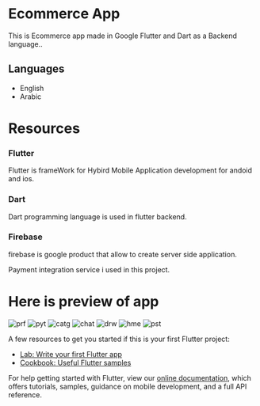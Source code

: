 # Ecommerce App 

This is Ecommerce app made in Google Flutter and Dart as a Backend language..

<h2>Languages</h2>
<ul>
  <li>English</li> 
  <li>Arabic</li> 
</ul>
<h1> Resources</h1>

<h3>Flutter</h3>
<p>Flutter is frameWork for Hybird Mobile Application development for andoid and ios.</p>
<h3>Dart</h3>
<p>Dart programming language is used in flutter backend.</p>
<h3>Firebase</h3>
<p>firebase is google product that allow to create server side application.</p>

<p>Payment integration service i used in this project.</p>

<h1>Here is preview of app</h1>

![prf](https://user-images.githubusercontent.com/43205151/85210802-ecef6680-b2f7-11ea-9cd6-46b11ac296e0.jpg)
![pyt](https://user-images.githubusercontent.com/43205151/85210807-efea5700-b2f7-11ea-9b45-baf6b1432679.jpg)
![catg](https://user-images.githubusercontent.com/43205151/85210808-f4af0b00-b2f7-11ea-8983-8a2326ca0989.jpg)
![chat](https://user-images.githubusercontent.com/43205151/85210812-f678ce80-b2f7-11ea-85ef-e174276e95ae.jpg)
![drw](https://user-images.githubusercontent.com/43205151/85210815-f8429200-b2f7-11ea-8333-bfa4cef1e2d7.jpg)
![hme](https://user-images.githubusercontent.com/43205151/85210816-fa0c5580-b2f7-11ea-862f-fbbb0197fbcb.jpg)
![pst](https://user-images.githubusercontent.com/43205151/85210817-fc6eaf80-b2f7-11ea-9f24-11ab999e4922.jpg)


A few resources to get you started if this is your first Flutter project:

- [Lab: Write your first Flutter app](https://flutter.dev/docs/get-started/codelab)
- [Cookbook: Useful Flutter samples](https://flutter.dev/docs/cookbook)

For help getting started with Flutter, view our
[online documentation](https://flutter.dev/docs), which offers tutorials,
samples, guidance on mobile development, and a full API reference.
